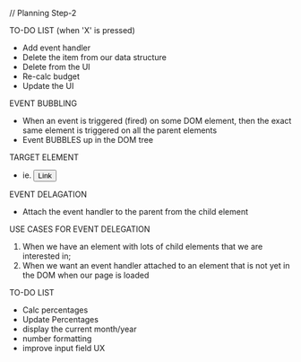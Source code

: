 // Planning Step-2

TO-DO LIST (when 'X' is pressed)
- Add event handler
- Delete the item from our data structure
- Delete from the UI
- Re-calc budget
- Update the UI


EVENT BUBBLING
- When an event is triggered (fired) on some DOM element, then the exact same element is triggered
on all the parent elements 
- Event BUBBLES up in the DOM tree

TARGET ELEMENT
- ie. <button>Link</button>

EVENT DELAGATION
- Attach the event handler to the parent from the child element

USE CASES FOR EVENT DELEGATION
1. When we have an element with lots of child elements that we are interested in; 
2. When we want an event handler attached to an element that is not yet in the DOM when our page is loaded


TO-DO LIST
- Calc percentages
- Update Percentages
- display the current month/year
- number formatting
- improve input field UX